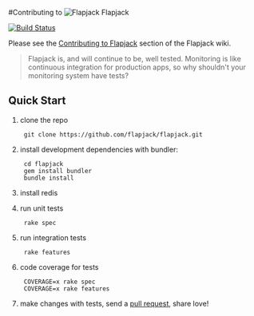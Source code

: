 #Contributing to ![Flapjack](http://flapjack.io/images/flapjack-2013-notext-transparent-50-50.png "Flapjack") Flapjack

[![Build Status](https://travis-ci.org/flapjack/flapjack.png)](https://travis-ci.org/flapjack/flapjack)

Please see the [Contributing to Flapjack](http://flapjack.io/docs/1.0/development/DEVELOPING) section of the Flapjack wiki.

> Flapjack is, and will continue to be, well tested. Monitoring is like continuous integration for production apps, so why shouldn't your monitoring system have tests?

## Quick Start

1. clone the repo

        git clone https://github.com/flapjack/flapjack.git

2. install development dependencies with bundler:

        cd flapjack
        gem install bundler
        bundle install

3. install redis
4. run unit tests

        rake spec

5. run integration tests

        rake features

6. code coverage for tests

        COVERAGE=x rake spec
        COVERAGE=x rake features

7. make changes with tests, send a [pull request](https://help.github.com/articles/creating-a-pull-request), share love!
